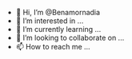 - 👋 Hi, I’m @Benamornadia
- 👀 I’m interested in ...
- 🌱 I’m currently learning ...
- 💞️ I’m looking to collaborate on ...
- 📫 How to reach me ...

<!---
Benamornadia/Benamornadia is a ✨ special ✨ repository because its `README.md` (this file) appears on your GitHub profile.
You can click the Preview link to take a look at your changes.
--->
